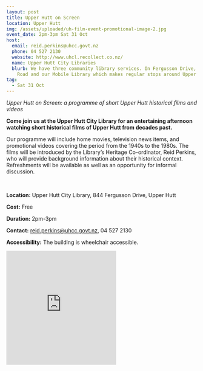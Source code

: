 ```yaml
---
layout: post
title: Upper Hutt on Screen
location: Upper Hutt
img: /assets/uploaded/uh-film-event-promotional-image-2.jpg
event_date: 2pm-3pm Sat 31 Oct
host:
  email: reid.perkins@uhcc.govt.nz
  phone: 04 527 2130
  website: http://www.uhcl.recollect.co.nz/
  name: Upper Hutt City Libraries
  blurb: We have three community library services. In Fergusson Drive, Pinehaven
    Road and our Mobile Library which makes regular stops around Upper Hutt.
tag:
  - Sat 31 Oct
---
```

*Upper Hutt on Screen: a programme of short Upper Hutt historical films and videos*

**Come join us at the Upper Hutt City Library for an entertaining afternoon watching short historical films of Upper Hutt from decades past.** 

Our programme will include home movies, television news items, and promotional videos covering the period from the 1940s to the 1980s. The films will be introduced by the Library’s Heritage Co-ordinator, Reid Perkins, who will provide background information about their historical context. Refreshments will be available as well as an opportunity for informal discussion.

<br>

**Location:** Upper Hutt City Library, 844 Fergusson Drive, Upper Hutt

**Cost:** Free

**Duration:** 2pm-3pm

**Contact:** reid.perkins@uhcc.govt.nz, 04 527 2130

**Accessibility:** The building is wheelchair accessible.

<iframe src="https://www.facebook.com/plugins/page.php?href=https%3A%2F%2Fwww.facebook.com%2FUpperHuttCityLibrary%2F&tabs=header&width=290&height=300&small_header=false&adapt_container_width=true&hide_cover=false&show_facepile=true&appId" width="290" height="300" style="border:none;overflow:hidden" scrolling="no" frameborder="0" allowTransparency="true" allow="encrypted-media"></iframe>